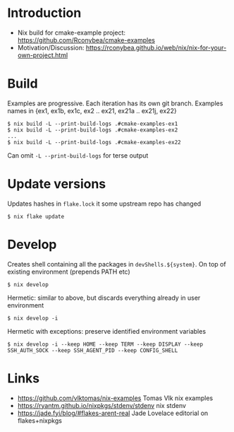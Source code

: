# Introduction

- Nix build for cmake-example project: https://github.com/Rconybea/cmake-examples
- Motivation/Discussion: https://rconybea.github.io/web/nix/nix-for-your-own-project.html

# Build

Examples are progressive.  Each iteration has its own git branch.
Examples names in {ex1, ex1b, ex1c, ex2 .. ex21, ex21a .. ex21j, ex22}

```
$ nix build -L --print-build-logs .#cmake-examples-ex1
$ nix build -L --print-build-logs .#cmake-examples-ex2
...
$ nix build -L --print-build-logs .#cmake-examples-ex22
```

Can omit `-L --print-build-logs` for terse output

# Update versions

Updates hashes in `flake.lock` it some upstream repo has changed
```
$ nix flake update
```

# Develop

Creates shell containing all the packages in `devShells.${system}`.
On top of existing environment (prepends PATH etc)

```
$ nix develop
```

Hermetic: similar to above,  but discards everything already in user environment
```
$ nix develop -i
```

Hermetic with exceptions: preserve identified environment variables
```
$ nix develop -i --keep HOME --keep TERM --keep DISPLAY --keep SSH_AUTH_SOCK --keep SSH_AGENT_PID --keep CONFIG_SHELL
```

# Links

- https://github.com/vlktomas/nix-examples         Tomas Vlk nix examples
- https://ryantm.github.io/nixpkgs/stdenv/stdenv   nix stdenv
- https://jade.fyi/blog/#flakes-arent-real         Jade Lovelace editorial on flakes+nixpkgs

